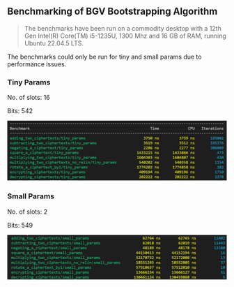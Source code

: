 ## Benchmarking of BGV Bootstrapping Algorithm

> The benchmarks have been run on a commodity desktop with a 12th Gen Intel(R) Core(TM) i5-1235U, 1300 Mhz and 16 GB of RAM, running Ubuntu 22.04.5 LTS.

The benchmarks could only be run for tiny and small params due to performance issues.

### Tiny Params

No. of slots: 16

Bits: 542

![bgv-basic_tiny](../../images/bgv-basic-tiny.png)

### Small Params

No. of slots: 2

Bits: 549

![bgv-basic_small](../../images/bgv-basic-small.png)